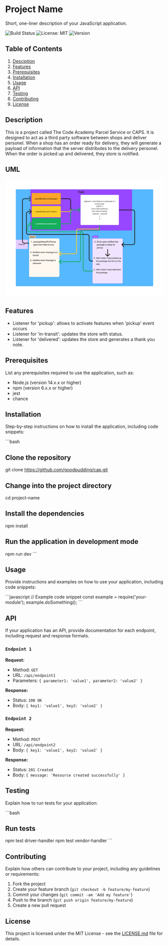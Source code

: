 # Project Name

Short, one-liner description of your JavaScript application.

![Build Status](https://img.shields.io/badge/build-passing-brightgreen) ![License: MIT](https://img.shields.io/badge/License-MIT-yellow.svg) ![Version](https://img.shields.io/badge/version-1.0.0-blue)

## Table of Contents

1. [Desciption](#description)
2. [Features](#features)
3. [Prerequisites](#prerequisites)
4. [Installation](#installation)
5. [Usage](#usage)
6. [API](#api)
7. [Testing](#testing)
8. [Contributing](#contributing)
9. [License](#license)

## Description

This is a project called The Code Academy Parcel Service or CAPS. It is designed to act as a third party software between shops and deliver personel. When a shop has an order ready for delivery, they will generate a payload of information that the server distributes to the delivery personel. When the order is picked up and delivered, they store is notified.

## UML

![UML](Lab_11_UML.png)

## Features

- Listener for 'pickup': allows to activate features when 'pickup' event occurs
- Listener for 'in-transit': updates the store with status.
- Listener for 'delivered': updates the store and generates a thank you note.

## Prerequisites

List any prerequisites required to use the application, such as:

- Node.js (version 14.x.x or higher)
- npm (version 6.x.x or higher)
- jest
- chance

## Installation

Step-by-step instructions on how to install the application, including code snippets:

\`\`\`bash

## Clone the repository

git clone https://github.com/goodpudding/cap.git

## Change into the project directory

cd project-name

## Install the dependencies

npm install

## Run the application in development mode

npm run dev
\`\`\`

## Usage

Provide instructions and examples on how to use your application, including code snippets:

\`\`\`javascript
// Example code snippet
const example = require('your-module');
example.doSomething();
\`\`\`

## API

If your application has an API, provide documentation for each endpoint, including request and response formats.

### `Endpoint 1`

**Request:**

- Method: `GET`
- URL: `/api/endpoint1`
- Parameters: `{ parameter1: 'value1', parameter2: 'value2' }`

**Response:**

- Status: `200 OK`
- Body: `{ key1: 'value1', key2: 'value2' }`

### `Endpoint 2`

**Request:**

- Method: `POST`
- URL: `/api/endpoint2`
- Body: `{ key1: 'value1', key2: 'value2' }`

**Response:**

- Status: `201 Created`
- Body: `{ message: 'Resource created successfully' }`

## Testing

Explain how to run tests for your application:

\`\`\`bash

## Run tests

npm test driver-handler
npm test vendor-handler
\`\`\`

## Contributing

Explain how others can contribute to your project, including any guidelines or requirements:

1. Fork the project
2. Create your feature branch (`git checkout -b feature/my-feature`)
3. Commit your changes (`git commit -am 'Add my feature'`)
4. Push to the branch (`git push origin feature/my-feature`)
5. Create a new pull request

## License

This project is licensed under the MIT License - see the [LICENSE.md](LICENSE.md) file for details.
